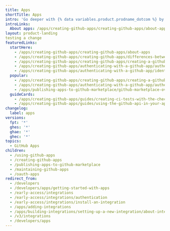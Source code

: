 ```yaml
---
title: Apps
shortTitle: Apps
intro: 'Go deeper with {% data variables.product.prodname_dotcom %} by integrating with our APIs and webhooks, customizing your {% data variables.product.prodname_dotcom %} workflow, and building and sharing apps with the community.'
introLinks:
  About apps: /apps/creating-github-apps/creating-github-apps/about-apps
layout: product-landing
testing a change
featuredLinks:
  startHere:
    - /apps/creating-github-apps/creating-github-apps/about-apps
    - /apps/creating-github-apps/creating-github-apps/differences-between-github-apps-and-oauth-apps
    - /apps/creating-github-apps/creating-github-apps/creating-a-github-app
    - /apps/creating-github-apps/authenticating-with-a-github-app/authenticating-with-github-apps
    - /apps/creating-github-apps/authenticating-with-a-github-app/identifying-and-authorizing-users-for-github-apps
  popular:
    - /apps/creating-github-apps/creating-github-apps/creating-a-github-app
    - /apps/creating-github-apps/authenticating-with-a-github-app/authenticating-with-github-apps
    - /apps/publishing-apps-to-github-marketplace/github-marketplace-overview/about-github-marketplace
  guideCards:
    - /apps/creating-github-apps/guides/creating-ci-tests-with-the-checks-api
    - /apps/creating-github-apps/guides/using-the-github-api-in-your-app
changelog:
  label: apps
versions:
  fpt: '*'
  ghes: '*'
  ghae: '*'
  ghec: '*'
topics:
  - GitHub Apps
children:
  - /using-github-apps
  - /creating-github-apps
  - /publishing-apps-to-github-marketplace
  - /maintaining-github-apps
  - /oauth-apps
redirect_from:
  - /developers
  - /developers/apps/getting-started-with-apps
  - /early-access/integrations
  - /early-access/integrations/authentication
  - /early-access/integrations/install-an-integration
  - /apps/adding-integrations
  - /apps/building-integrations/setting-up-a-new-integration/about-integrations
  - /v3/integrations
  - /developers/apps
---
```

